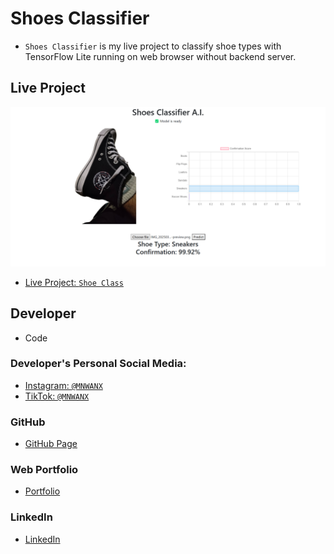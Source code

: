 # Shoes Classifier
- ```Shoes Classifier``` is my live project to classify shoe types with TensorFlow Lite running on web browser without backend server.

## Live Project
![](/live%20project.png)
- [Live Project: ```Shoe Class```](https://mnwanx.github.io/shoe_class)


## Developer
- Code

### Developer's Personal Social Media:
- [Instagram: ```@MNWANX```](https://instagram.com/mnwanx)
- [TikTok: ```@MNWANX```](https://tiktok.com/@mnwanx)

### GitHub
- [GitHub Page](https://github.com/mnwanx)

### Web Portfolio
- [Portfolio](https://mnwanx.github.io)

### LinkedIn
- [LinkedIn](https://www.linkedin.com/in/mnwanx)